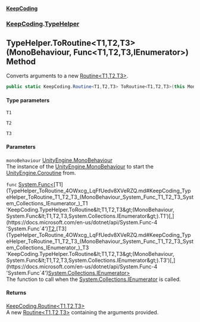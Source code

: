 #### [KeepCoding](index.md 'index')
### [KeepCoding](KeepCoding.md 'KeepCoding').[TypeHelper](TypeHelper.md 'KeepCoding.TypeHelper')
## TypeHelper.ToRoutine&lt;T1,T2,T3&gt;(MonoBehaviour, Func&lt;T1,T2,T3,IEnumerator&gt;) Method
Converts arguments to a new [Routine&lt;T1,T2,T3&gt;](Routine_T1_T2_T3_.md 'KeepCoding.Routine&lt;T1,T2,T3&gt;').  
```csharp
public static KeepCoding.Routine<T1,T2,T3> ToRoutine<T1,T2,T3>(this MonoBehaviour monoBehaviour, System.Func<T1,T2,T3,System.Collections.IEnumerator> func);
```
#### Type parameters
<a name='KeepCoding_TypeHelper_ToRoutine_T1_T2_T3_(MonoBehaviour_System_Func_T1_T2_T3_System_Collections_IEnumerator_)_T1'></a>
`T1`  
  
<a name='KeepCoding_TypeHelper_ToRoutine_T1_T2_T3_(MonoBehaviour_System_Func_T1_T2_T3_System_Collections_IEnumerator_)_T2'></a>
`T2`  
  
<a name='KeepCoding_TypeHelper_ToRoutine_T1_T2_T3_(MonoBehaviour_System_Func_T1_T2_T3_System_Collections_IEnumerator_)_T3'></a>
`T3`  
  
#### Parameters
<a name='KeepCoding_TypeHelper_ToRoutine_T1_T2_T3_(MonoBehaviour_System_Func_T1_T2_T3_System_Collections_IEnumerator_)_monoBehaviour'></a>
`monoBehaviour` [UnityEngine.MonoBehaviour](https://docs.microsoft.com/en-us/dotnet/api/UnityEngine.MonoBehaviour 'UnityEngine.MonoBehaviour')  
The instance of the [UnityEngine.MonoBehaviour](https://docs.microsoft.com/en-us/dotnet/api/UnityEngine.MonoBehaviour 'UnityEngine.MonoBehaviour') to start the [UnityEngine.Coroutine](https://docs.microsoft.com/en-us/dotnet/api/UnityEngine.Coroutine 'UnityEngine.Coroutine') from.
  
<a name='KeepCoding_TypeHelper_ToRoutine_T1_T2_T3_(MonoBehaviour_System_Func_T1_T2_T3_System_Collections_IEnumerator_)_func'></a>
`func` [System.Func&lt;](https://docs.microsoft.com/en-us/dotnet/api/System.Func-4 'System.Func`4')[T1](TypeHelper_ToRoutine_4OWxcg_LqFfUedv8XVeRZQ.md#KeepCoding_TypeHelper_ToRoutine_T1_T2_T3_(MonoBehaviour_System_Func_T1_T2_T3_System_Collections_IEnumerator_)_T1 'KeepCoding.TypeHelper.ToRoutine&lt;T1,T2,T3&gt;(MonoBehaviour, System.Func&lt;T1,T2,T3,System.Collections.IEnumerator&gt;).T1')[,](https://docs.microsoft.com/en-us/dotnet/api/System.Func-4 'System.Func`4')[T2](TypeHelper_ToRoutine_4OWxcg_LqFfUedv8XVeRZQ.md#KeepCoding_TypeHelper_ToRoutine_T1_T2_T3_(MonoBehaviour_System_Func_T1_T2_T3_System_Collections_IEnumerator_)_T2 'KeepCoding.TypeHelper.ToRoutine&lt;T1,T2,T3&gt;(MonoBehaviour, System.Func&lt;T1,T2,T3,System.Collections.IEnumerator&gt;).T2')[,](https://docs.microsoft.com/en-us/dotnet/api/System.Func-4 'System.Func`4')[T3](TypeHelper_ToRoutine_4OWxcg_LqFfUedv8XVeRZQ.md#KeepCoding_TypeHelper_ToRoutine_T1_T2_T3_(MonoBehaviour_System_Func_T1_T2_T3_System_Collections_IEnumerator_)_T3 'KeepCoding.TypeHelper.ToRoutine&lt;T1,T2,T3&gt;(MonoBehaviour, System.Func&lt;T1,T2,T3,System.Collections.IEnumerator&gt;).T3')[,](https://docs.microsoft.com/en-us/dotnet/api/System.Func-4 'System.Func`4')[System.Collections.IEnumerator](https://docs.microsoft.com/en-us/dotnet/api/System.Collections.IEnumerator 'System.Collections.IEnumerator')[&gt;](https://docs.microsoft.com/en-us/dotnet/api/System.Func-4 'System.Func`4')  
The function to call when the [System.Collections.IEnumerator](https://docs.microsoft.com/en-us/dotnet/api/System.Collections.IEnumerator 'System.Collections.IEnumerator') is called.
  
#### Returns
[KeepCoding.Routine&lt;](Routine_T1_T2_T3_.md 'KeepCoding.Routine&lt;T1,T2,T3&gt;')[T1](TypeHelper_ToRoutine_4OWxcg_LqFfUedv8XVeRZQ.md#KeepCoding_TypeHelper_ToRoutine_T1_T2_T3_(MonoBehaviour_System_Func_T1_T2_T3_System_Collections_IEnumerator_)_T1 'KeepCoding.TypeHelper.ToRoutine&lt;T1,T2,T3&gt;(MonoBehaviour, System.Func&lt;T1,T2,T3,System.Collections.IEnumerator&gt;).T1')[,](Routine_T1_T2_T3_.md 'KeepCoding.Routine&lt;T1,T2,T3&gt;')[T2](TypeHelper_ToRoutine_4OWxcg_LqFfUedv8XVeRZQ.md#KeepCoding_TypeHelper_ToRoutine_T1_T2_T3_(MonoBehaviour_System_Func_T1_T2_T3_System_Collections_IEnumerator_)_T2 'KeepCoding.TypeHelper.ToRoutine&lt;T1,T2,T3&gt;(MonoBehaviour, System.Func&lt;T1,T2,T3,System.Collections.IEnumerator&gt;).T2')[,](Routine_T1_T2_T3_.md 'KeepCoding.Routine&lt;T1,T2,T3&gt;')[T3](TypeHelper_ToRoutine_4OWxcg_LqFfUedv8XVeRZQ.md#KeepCoding_TypeHelper_ToRoutine_T1_T2_T3_(MonoBehaviour_System_Func_T1_T2_T3_System_Collections_IEnumerator_)_T3 'KeepCoding.TypeHelper.ToRoutine&lt;T1,T2,T3&gt;(MonoBehaviour, System.Func&lt;T1,T2,T3,System.Collections.IEnumerator&gt;).T3')[&gt;](Routine_T1_T2_T3_.md 'KeepCoding.Routine&lt;T1,T2,T3&gt;')  
A new [Routine&lt;T1,T2,T3&gt;](Routine_T1_T2_T3_.md 'KeepCoding.Routine&lt;T1,T2,T3&gt;') containing the arguments provided.
